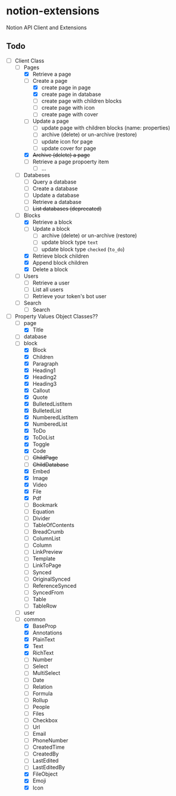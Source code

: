 # notion-extensions
Notion API Client and Extensions

## Todo

- [ ] Client Class
    - [ ] Pages
        - [x] Retrieve a page
        - [ ] Create a page
            - [x] create page in page
            - [x] create page in database
            - [ ] create page with children blocks
            - [ ] create page with icon
            - [ ] create page with cover
        - [ ] Update a page
            - [ ] update page with children blocks (name: properties)
            - [ ] archive (delete) or un-archive (restore)
            - [ ] update icon for page
            - [ ] update cover for page
        - [x] ~~Archive (delete) a page~~
        - [ ] Retrieve a page propoerty item
            - [ ] ...
    - [ ] Databeses
        - [ ] Query a database
        - [ ] Create a database
        - [ ] Update a database
        - [ ] Retrieve a database
        - [ ] ~~List databases (deprecated)~~
    - [ ] Blocks
        - [x] Retrieve a block
        - [ ] Update a block
            - [ ] archive (delete) or un-archive (restore)
            - [ ] update block type `text`
            - [ ] update block type `checked` (`to_do`)
        - [x] Retrieve block children
        - [x] Append block children
        - [x] Delete a block
    - [ ] Users
        - [ ] Retrieve a user
        - [ ] List all users
        - [ ] Retrieve your token's bot user
    - [ ] Search
        - [ ] Search

- [ ] Property Values Object Classes??
     - [ ] page
        - [x] Title
     - [ ] database
     - [ ] block
        - [x] Block
        - [x] Children
        - [x] Paragraph
        - [x] Heading1
        - [x] Heading2
        - [x] Heading3
        - [x] Callout
        - [x] Quote
        - [x] BulletedListItem
        - [x] BulletedList
        - [x] NumberedListItem
        - [x] NumberedList
        - [x] ToDo
        - [x] ToDoList
        - [x] Toggle
        - [x] Code
        - [ ] ~~ChildPage~~
        - [ ] ~~ChildDatabase~~
        - [x] Embed
        - [x] Image
        - [x] Video
        - [x] File
        - [x] Pdf
        - [ ] Bookmark
        - [ ] Equation
        - [ ] Divider
        - [ ] TableOfContents
        - [ ] BreadCrumb
        - [ ] ColumnList
        - [ ] Column
        - [ ] LinkPreview
        - [ ] Template
        - [ ] LinkToPage
        - [ ] Synced
        - [ ] OriginalSynced
        - [ ] ReferenceSynced
        - [ ] SyncedFrom
        - [ ] Table
        - [ ] TableRow
     - [ ] user
     - [ ] common
        - [x] BaseProp
        - [x] Annotations
        - [x] PlainText
        - [x] Text
        - [x] RichText
        - [ ] Number
        - [ ] Select
        - [ ] MultiSelect
        - [ ] Date
        - [ ] Relation
        - [ ] Formula
        - [ ] Rollup
        - [ ] People
        - [ ] Files
        - [ ] Checkbox
        - [ ] Url
        - [ ] Email
        - [ ] PhoneNumber
        - [ ] CreatedTime
        - [ ] CreatedBy
        - [ ] LastEdited
        - [ ] LastEditedBy
        - [x] FileObject
        - [x] Emoji
        - [x] Icon